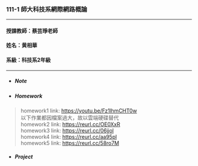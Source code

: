 ### 111-1 師大科技系網際網路概論
***
#### 授課教師：蔡芸琤老師
#### 姓名：黄相華
#### 系級：科技系2年級
***

* ##### Note
* ##### Homework
> homework1 link: https://youtu.be/Fz1lhmCHT0w  
以下作業都因檔案過大，故以雲端硬碟替代  
> homework2 link: https://reurl.cc/OE0XxR  
> homework3 link: https://reurl.cc/06jjol   
> homework4 link: https://reurl.cc/aa95pl  
> homework5 link: https://reurl.cc/58ro7M  
* ##### Project

